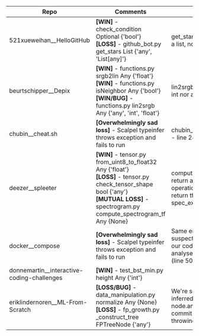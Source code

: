 | Repo                                       | Comments                                                                                                                                                                                    | Description                                                                                                                                                                        |
|--------------------------------------------|---------------------------------------------------------------------------------------------------------------------------------------------------------------------------------------------|------------------------------------------------------------------------------------------------------------------------------------------------------------------------------------|
| 521xueweihan__HelloGitHub                  | **[WIN]** - check_condition Optional {'bool'}<br>**[LOSS]** - github_bot.py get_stars List {'any', 'List[any]'}                                                                             | get_stars seems to only be able to return a list, not Any                                                                                                                          |
| beurtschipper__Depix                       | **[WIN]** - functions.py srgb2lin Any {'float'}<br>**[WIN]** - functions.py isNeighbor Any {'bool'}<br>**[WIN/BUG]** - functions.py lin2srgb Any {'any', 'int', 'float'}                    | lin2srgb seems to only return floats, no int nor any                                                                                                                               |
| chubin__cheat.sh                           | **[Overwhelmingly sad loss]** - Scalpel typeinfer throws exception and fails to run                                                                                                         | chubin__cheat.sh\lib\adapter\adapter.py - line 24, abstract classes                                                                                                                |
| deezer__spleeter                           | **[WIN]** - tensor.py from_uint8_to_float32 Any {'float'}<br>**[LOSS]** - tensor.py check_tensor_shape bool {'any'}<br>**[MUTUAL LOSS]** - spectrogram.py compute_spectrogram_tf Any {None} | compute_spectrogram_tf seems to return a float - involves arithmetic operations <br>return tf.abs(stft_tensor) ** spec_exponent                                                    |
| docker__compose                            | **[Overwhelmingly sad loss]** - Scalpel typeinfer throws exception and fails to run                                                                                                         | Same error as chubin__cheat.sh - i suspect abstract class, erroring line in our code is analysers.ClassSplitVisitor.visit_ClassDef (line 507 as of writing)                        |
| donnemartin__interactive-coding-challenges | **[WIN]** - test_bst_min.py height Any {'int'}                                                                                                                                              |                                                                                                                                                                                    |
| eriklindernoren__ML-From-Scratch           | **[LOSS/BUG]** - data_manipulation.py normalize Any {None}<br>**[LOSS]** - fp_growth.py _construct_tree FPTreeNode {'any'}                                                                  | We're seeing a bunch of Nones being inferred - could relate to the changing of node.annotation.id code in an earlier commit - but this was previously throwing an exception anyway |